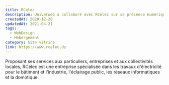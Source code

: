 ```yaml
---
title: RCelec
description: Univerweb a collaboré avec RCelec sur sa présence numérique. Nous avons créé le site web et nous assurons son hébergement.
createdAt: 2020-12-20
updatedAt: 2021-04-21
tags:
  - WebDesign
  - Hébergement
category: Site vitrine
link: https://www.rcelec.dz
---
```


Proposant ses services aux particuliers, entreprises et aux collectivités locales, RCelec est une entreprise spécialisée dans les travaux d'électricité pour le bâtiment et l'industrie, l'éclairage public, les réseaux informatiques et la domotique.
